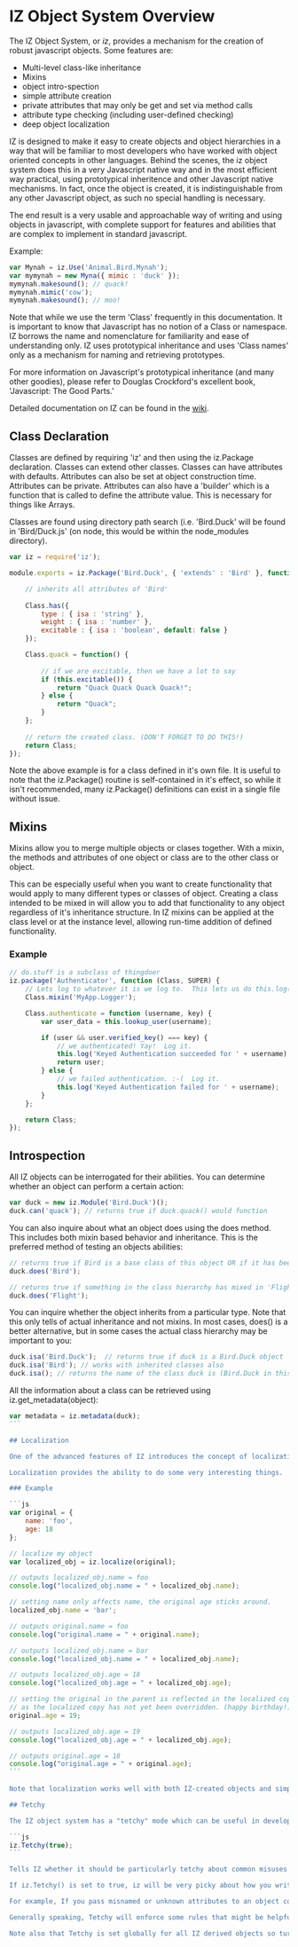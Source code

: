 # IZ Object System Overview
	
The IZ Object System, or *iz*, provides a mechanism for the creation of robust javascript objects.  Some features are:
	
* Multi-level class-like inheritance
* Mixins
* object intro-spection
* simple attribute creation
* private attributes that may only be get and set via method calls
* attribute type checking (including user-defined checking)
* deep object localization
	
IZ is designed to make it easy to create objects and object hierarchies in a way that will be familiar to most developers who have worked with object oriented concepts in other languages. Behind the scenes, the iz object system does this in a very Javascript native way and in the most efficient way practical, using prototypical inheritence and other Javascript native mechanisms. In fact, once the object is created, it is indistinguishable from any other Javascript object, as such no special handling is necessary.

The end result is a very usable and approachable way of writing and using objects in javascript, with complete support for features and abilities that are complex to implement in standard javascript.

Example: 

```js
var Mynah = iz.Use('Animal.Bird.Mynah');
var mymynah = new Myna({ mimic : 'duck' });
mymynah.makesound(); // quack!
mymynah.mimic('cow');
mymynah.makesound(); // moo!
```

Note that while we use the term 'Class' frequently in this documentation.  It is important to know that Javascript has no notion of a Class or namespace.  IZ borrows the name and nomenclature for familiarity and ease of understanding only.  IZ uses prototypical inheritance and uses 'Class names' only as a mechanism for naming and retrieving prototypes.  

For more information on Javascript's prototypical inheritance (and many other goodies), please refer to Douglas Crockford's excellent book, 'Javascript: The Good Parts.'

Detailed documentation on IZ can be found in the [wiki](https://github.com/ionzero/iz/wiki).

## Class Declaration

Classes are defined by requiring 'iz' and then using the iz.Package declaration. Classes can extend other classes. Classes can have attributes with defaults. Attributes can also be set at object construction time. Attributes can be private. Attributes can also have a 'builder' which is a function that is called to define the attribute value. This is necessary for things like Arrays.

Classes are found using directory path search (i.e. 'Bird.Duck' will be found in 'Bird/Duck.js' (on node, this would be within the node_modules directory).

```js
var iz = require('iz');

module.exports = iz.Package('Bird.Duck', { 'extends' : 'Bird' }, function(Class, SUPER) {

	// inherits all attributes of 'Bird'
	
	Class.has({
		type : { isa : 'string' },
		weight : { isa : 'number' },
		excitable : { isa : 'boolean', default: false }
	});

	Class.quack = function() {
		
		// if we are excitable, then we have a lot to say
		if (this.excitable()) {
			return "Quack Quack Quack Quack!";
		} else {
			return "Quack";
		}
	};
	
	// return the created class. (DON'T FORGET TO DO THIS!)
	return Class;
});
```

Note the above example is for a class defined in it's own file.  It is useful to note that the iz.Package() routine is self-contained in it's effect, so while it isn't recommended, many iz.Package() definitions can exist in a single file without issue.

## Mixins

Mixins allow you to merge multiple objects or clases together. With a mixin, the methods and attributes of one object or class are to the other class or object.

This can be especially useful when you want to create functionality that would apply to many different types or classes of object. Creating a class intended to be mixed in will allow you to add that functionality to any object regardless of it's inheritance structure. In IZ mixins can be applied at the class level or at the instance level, allowing run-time addition of defined functionality.

### Example

```js
// do.stuff is a subclass of thingdoer
iz.package('Authenticator', function (Class, SUPER) {
	// Lets log to whatever it is we log to.  This lets us do this.log();
	Class.mixin('MyApp.Logger');

	Class.authenticate = function (username, key) {
		var user_data = this.lookup_user(username);

		if (user && user.verified_key() === key) {
			// we authenticated! Yay!  Log it.
			this.log('Keyed Authentication succeeded for ' + username);
			return user;
		} else {
			// we failed authentication. :-(  Log it.
			this.log('Keyed Authentication failed for ' + username);
		} 
	};

	return Class;
});
```

## Introspection

All IZ objects can be interrogated for their abilities.  You can determine whether an object can perform a certain action:

```js
var duck = new iz.Module('Bird.Duck')();
duck.can('quack'); // returns true if duck.quack() would function
```

You can also inquire about what an object does using the does method.  This includes both mixin based behavior and inheritance.  This is the preferred method of testing an objects abilities:

```js
// returns true if Bird is a base class of this object OR if it has been mixed in.
duck.does('Bird'); 

// returns true if something in the class hierarchy has mixed in 'Flight'
duck.does('Flight');
```

You can inquire whether the object inherits from a particular type. Note that this only tells of actual inheritance and not mixins. In most cases, does() is a better alternative, but in some cases the actual class hierarchy may be important to you: 

```js
duck.isa('Bird.Duck');  // returns true if duck is a Bird.Duck object
duck.isa('Bird'); // works with inherited classes also
duck.isa(); // returns the name of the class duck is (Bird.Duck in this case)
```

All the information about a class can be retrieved using iz.get_metadata(object):

````js
var metadata = iz.metadata(duck);
```

## Localization

One of the advanced features of IZ introduces the concept of localization. Localization in IZ could be described as a 'lightweight deep clone' as it provides functionality similar to a deep clone but without the memory overhead. When a localized copy of an object is created, the localized object looks and acts exactly like the original. Very little additional memory is used to create the localized copy as only changes made to the local copy are recorded. Likewise,  changes to the original show through to the localized copy (except where the change is hidden by changes in the localized copy) In many ways this is similar to the concept of 'copy on write' (COW) that you may have encountered elsewhere.

Localization provides the ability to do some very interesting things.  For example, with localization you can pass a localized copy of an object to code from a third party library and  be sure that no unintended modifications are made, as you can discard the localized copy upon completion. Localization also makes the concept of a 'rollback' or 'rewind' trivially simple to implement, all while maintaining a small memory footprint.  It is also exceedingly useful for debugging as it is possible to determine the exact changes made to large data structures.

### Example

```js
var original = {
	name: 'foo',
	age: 18
};

// localize my object
var localized_obj = iz.localize(original);

// outputs localized_obj.name = foo
console.log("localized_obj.name = " + localized_obj.name);

// setting name only affects name, the original age sticks around.
localized_obj.name = 'bar';

// outputs original.name = foo
console.log("original.name = " + original.name);

// outputs localized_obj.name = bar
console.log("localized_obj.name = " + localized_obj.name);

// outputs localized_obj.age = 18
console.log("localized_obj.age = " + localized_obj.age);

// setting the original in the parent is reflected in the localized copy, so long
// as the localized copy has not yet been overridden. (happy birthday!)
original.age = 19; 

// outputs localized_obj.age = 19
console.log("localized_obj.age = " + localized_obj.age);

// outputs original.age = 18
console.log("original.age = " + original.age);
```
	
Note that localization works well with both IZ-created objects and simple javascript objects. Depending on their construction, however, complex objects created outside of IZ may store their state in a way that prevents reliable localization (without modification). As such, these objects may not function properly when localized. It is recommended that you create passing tests to ensure proper behavior before and after attempting localization with such objects. (see the localization documentation for more information)

## Tetchy

The IZ object system has a "tetchy" mode which can be useful in development:

```js
iz.Tetchy(true);
```

Tells IZ whether it should be particularly tetchy about common misuses / coding mistakes. IZ will generally try to 'do the right thing' when in ambiguous or confusing situations.

If iz.Tetchy() is set to true, iz will be very picky about how you write your code and will throw exceptions when it encounters things it considers likely to be an error.

For example, If you pass misnamed or unknown attributes to an object constructor, with iz.Tetchy() set to false (the default), IZ will simply ignore these extra fields. With iz.Tetchy() set to true, it will throw an exception if it encounters a key it doesn't recognize. Think setting 'username' in the constructor when you meant 'user_name', with Tetchy mode turned on, IZ would warn you about such a mistake.

Generally speaking, Tetchy will enforce some rules that might be helpful during development / debugging. It can be useful during pre-production as it will catch many easily missed coding mistakes.  That said, Tetchy mode does add a very small amount of overhead to normal object operations. This overhead is minimal is unlikely to significantly affect a normal application, but if you wrote your code well, it is not necessary, so it is by default set to false.

Note also that Tetchy is set globally for all IZ derived objects so turning it on in an application that uses modules you did not write could have unexpected effects.